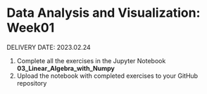 # Data Analysis and Visualization: Week01 

DELIVERY DATE: 2023.02.24


1) Complete all the exercises in the Jupyter Notebook **03_Linear_Algebra_with_Numpy**
2) Upload the notebook with completed exercises to your GitHub repository



